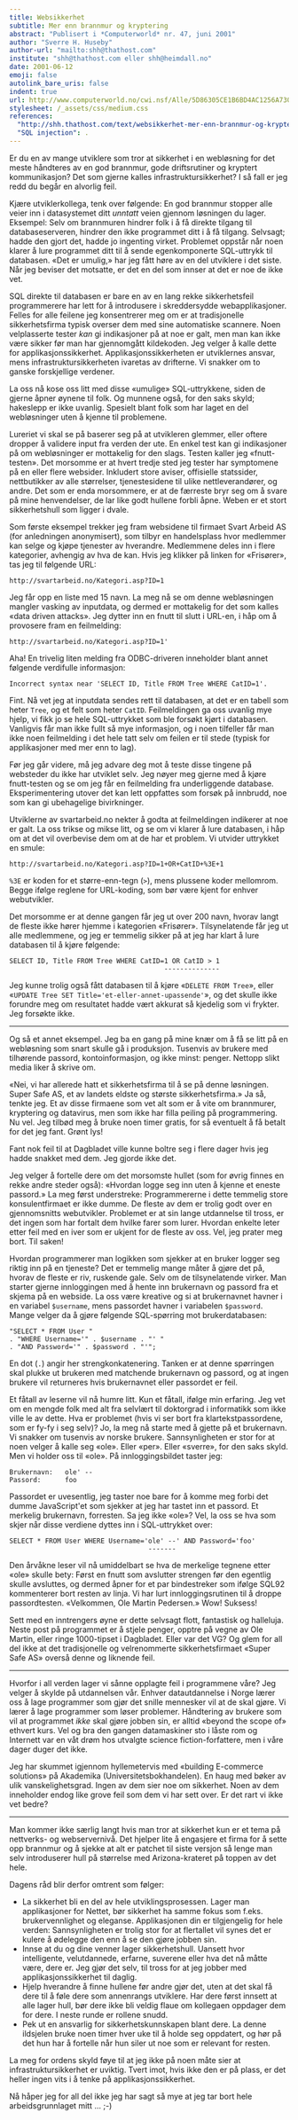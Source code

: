 ```yaml
---
title: Websikkerhet
subtitle: Mer enn brannmur og kryptering
abstract: "Publisert i *Computerworld* nr. 47, juni 2001"
author: "Sverre H. Huseby"
author-url: "mailto:shh@thathost.com"
institute: "shh@thathost.com eller shh@heimdall.no"
date: 2001-06-12
emoji: false
autolink_bare_uris: false
indent: true
url: http://www.computerworld.no/cwi.nsf/Alle/5D86305CE1B6BD4AC1256A7300275537
stylesheet: /_assets/css/medium.css
references:
  "http://shh.thathost.com/text/websikkerhet-mer-enn-brannmur-og-kryptering.txt": .
  "SQL injection": .
---
```


Er du en av mange utviklere som tror at sikkerhet i en webløsning for det meste håndteres av en god brannmur, gode driftsrutiner og kryptert kommunikasjon? Det som gjerne kalles infrastruktursikkerhet? I så fall er jeg redd du begår en alvorlig feil.

Kjære utviklerkollega, tenk over følgende: En god brannmur stopper alle veier inn i datasystemet ditt *unntatt* veien gjennom løsningen du lager. Eksempel: Selv om brannmuren hindrer folk i å få direkte tilgang til databaseserveren, hindrer den ikke programmet ditt i å få tilgang. Selvsagt; hadde den gjort det, hadde jo ingenting virket. Problemet oppstår når noen klarer å lure programmet ditt til å sende egenkomponerte SQL-uttrykk til databasen. «Det er umulig,» har jeg fått høre av en del utviklere i det siste. Når jeg beviser det motsatte, er det en del som innser at det er noe de ikke vet.

SQL direkte til databasen er bare en av en lang rekke sikkerhetsfeil programmerere har lett for å introdusere i skreddersydde webapplikasjoner. Felles for alle feilene jeg konsentrerer meg om er at tradisjonelle sikkerhetsfirma typisk overser dem med sine automatiske scannere. Noen velplasserte tester *kan* gi indikasjoner på at noe er galt, men man kan ikke være sikker før man har gjennomgått kildekoden. Jeg velger å kalle dette for applikasjonssikkerhet. Applikasjonssikkerheten er utviklernes ansvar, mens infrastruktursikkerheten ivaretas av drifterne. Vi snakker om to ganske forskjellige verdener.

La oss nå kose oss litt med disse «umulige» SQL-uttrykkene, siden de gjerne åpner øynene til folk. Og munnene også, for den saks skyld; hakeslepp er ikke uvanlig. Spesielt blant folk som har laget en del webløsninger uten å kjenne til problemene.

Lureriet vi skal se på baserer seg på at utvikleren glemmer, eller oftere dropper å validere input fra verden der ute. En enkel test kan gi indikasjoner på om webløsninger er mottakelig for den slags. Testen kaller jeg «fnutt-testen». Det morsomme er at hvert tredje sted jeg tester har symptomene på en eller flere websider. Inkludert store aviser, offisielle statssider, nettbutikker av alle størrelser, tjenestesidene til ulike nettleverandører, og andre. Det som er enda morsommere, er at de færreste bryr seg om å svare på mine henvendelser, de lar like godt hullene forbli åpne. Weben er et stort sikkerhetshull som ligger i dvale.

Som første eksempel trekker jeg fram websidene til firmaet Svart Arbeid AS (for anledningen anonymisert), som tilbyr en handelsplass hvor medlemmer kan selge og kjøpe tjenester av hverandre. Medlemmene deles inn i flere kategorier, avhengig av hva de kan. Hvis jeg klikker på linken for «Frisører», tas jeg til følgende URL:

    http://svartarbeid.no/Kategori.asp?ID=1

Jeg får opp en liste med 15 navn. La meg nå se om denne webløsningen mangler vasking av inputdata, og dermed er mottakelig for det som kalles «data driven attacks». Jeg dytter inn en fnutt til slutt i URL-en, i håp om å provosere fram en feilmelding:

    http://svartarbeid.no/Kategori.asp?ID=1'

Aha! En trivelig liten melding fra ODBC-driveren inneholder blant annet følgende verdifulle informasjon:

    Incorrect syntax near 'SELECT ID, Title FROM Tree WHERE CatID=1'.

Fint. Nå vet jeg at inputdata sendes rett til databasen, at det er en tabell som heter `Tree`, og et felt som heter `CatID`. Feilmeldingen ga oss uvanlig mye hjelp, vi fikk jo se hele SQL-uttrykket som ble forsøkt kjørt i databasen. Vanligvis får man ikke fullt så mye informasjon, og i noen tilfeller får man ikke noen feilmelding i det hele tatt selv om feilen er til stede (typisk for applikasjoner med mer enn to lag).

Før jeg går videre, må jeg advare deg mot å teste disse tingene på websteder du ikke har utviklet selv. Jeg nøyer meg gjerne med å kjøre fnutt-testen og se om jeg får en feilmelding fra underliggende database. Eksperimentering utover det kan lett oppfattes som forsøk på innbrudd, noe som kan gi ubehagelige bivirkninger.

Utviklerne av svartarbeid.no nekter å godta at feilmeldingen indikerer at noe er galt. La oss trikse og mikse litt, og se om vi klarer å lure databasen, i håp om at det vil overbevise dem om at de har et problem. Vi utvider uttrykket en smule:

    http://svartarbeid.no/Kategori.asp?ID=1+OR+CatID+%3E+1

`%3E` er koden for et større-enn-tegn (`>`), mens plussene koder mellomrom. Begge ifølge reglene for URL-koding, som bør være kjent for enhver webutvikler.

Det morsomme er at denne gangen får jeg ut over 200 navn, hvorav langt de fleste ikke hører hjemme i kategorien «Frisører». Tilsynelatende får jeg ut alle medlemmene, og jeg er temmelig sikker på at jeg har klart å lure databasen til å kjøre følgende:

    SELECT ID, Title FROM Tree WHERE CatID=1 OR CatID > 1
                                           --------------

Jeg kunne trolig også fått databasen til å kjøre «`DELETE FROM Tree`», eller «`UPDATE Tree SET Title='et-eller-annet-upassende'`», og det skulle ikke forundre meg om resultatet hadde vært akkurat så kjedelig som vi frykter. Jeg forsøkte ikke.

---

Og så et annet eksempel. Jeg ba en gang på mine knær om å få se litt på en webløsning som snart skulle gå i produksjon. Tusenvis av brukere med tilhørende passord, kontoinformasjon, og ikke minst: penger. Nettopp slikt media liker å skrive om.

«Nei, vi har allerede hatt et sikkerhetsfirma til å se på denne løsningen. Super Safe AS, et av landets eldste og største sikkerhetsfirma.» Ja så, tenkte jeg. Et av disse firmaene som vet alt som er å vite om brannmurer, kryptering og datavirus, men som ikke har filla peiling på programmering. Nu vel. Jeg tilbød meg å bruke noen timer gratis, for så eventuelt å få betalt for det jeg fant. Grønt lys!

Fant nok feil til at Dagbladet ville kunne boltre seg i flere dager hvis jeg hadde snakket med dem. Jeg gjorde ikke det.

Jeg velger å fortelle dere om det morsomste hullet (som for øvrig finnes en rekke andre steder også): «Hvordan logge seg inn uten å kjenne et eneste passord.» La meg først understreke: Programmererne i dette temmelig store konsulentfirmaet er ikke dumme. De fleste av dem er trolig godt over en gjennomsnitts webutvikler. Problemet er at sin lange utdannelse til tross, er det ingen som har fortalt dem hvilke farer som lurer. Hvordan enkelte leter etter feil med en iver som er ukjent for de fleste av oss. Vel, jeg prater meg bort. Til saken!

Hvordan programmerer man logikken som sjekker at en bruker logger seg riktig inn på en tjeneste? Det er temmelig mange måter å gjøre det på, hvorav de fleste er riv, ruskende gale. Selv om de tilsynelatende virker. Man starter gjerne innloggingen med å hente inn brukernavn og passord fra et skjema på en webside. La oss være kreative og si at brukernavnet havner i en variabel `$username`, mens passordet havner i variabelen `$password`. Mange velger da å gjøre følgende SQL-spørring mot brukerdatabasen:

    "SELECT * FROM User "
    . "WHERE Username='" . $username . "' "
    . "AND Password='" . $password . "'";

En dot (`.`) angir her strengkonkatenering. Tanken er at denne spørringen skal plukke ut brukeren med matchende brukernavn og passord, og at ingen brukere vil returneres hvis brukernavnet eller passordet er feil.

Et fåtall av leserne vil nå humre litt. Kun et fåtall, ifølge min erfaring. Jeg vet om en mengde folk med alt fra selvlært til doktorgrad i informatikk som ikke ville le av dette. Hva er problemet (hvis vi ser bort fra klartekstpassordene, som er fy-fy i seg selv)? Jo, la meg nå starte med å gjette på et brukernavn. Vi snakker om tusenvis av norske brukere. Sannsynligheten er stor for at noen velger å kalle seg «ole». Eller «per». Eller «sverre», for den saks skyld. Men vi holder oss til «ole». På innloggingsbildet taster jeg:

    Brukernavn:   ole' --
    Passord:      foo

Passordet er uvesentlig, jeg taster noe bare for å komme meg forbi det dumme JavaScript'et som sjekker at jeg har tastet inn et passord. Et merkelig brukernavn, forresten. Sa jeg ikke «ole»? Vel, la oss se hva som skjer når disse verdiene dyttes inn i SQL-uttrykket over:

    SELECT * FROM User WHERE Username='ole' --' AND Password='foo'
                                       -------

Den årvåkne leser vil nå umiddelbart se hva de merkelige tegnene etter «ole» skulle bety: Først en fnutt som avslutter strengen før den egentlig skulle avsluttes, og dermed åpner for et par bindestreker som ifølge SQL92 kommenterer bort resten av linja. Vi har lurt innloggingsrutinen til å droppe passordtesten. «Velkommen, Ole Martin Pedersen.» Wow! Suksess!

Sett med en inntrengers øyne er dette selvsagt flott, fantastisk og halleluja. Neste post på programmet er å stjele penger, opptre på vegne av Ole Martin, eller ringe 1000-tipset i Dagbladet. Eller var det VG? Og glem for all del ikke at det tradisjonelle og velrenommerte sikkerhetsfirmaet «Super Safe AS» overså denne og liknende feil.

---

Hvorfor i all verden lager vi sånne opplagte feil i programmene våre? Jeg velger å skylde på utdannelsen vår. Enhver datautdannelse i Norge lærer oss å lage programmer som gjør det snille mennesker vil at de skal gjøre. Vi lærer å lage programmer som løser problemer. Håndtering av brukere som vil at programmet *ikke* skal gjøre jobben sin, er alltid «beyond the scope of» ethvert kurs. Vel og bra den gangen datamaskiner sto i låste rom og Internett var en våt drøm hos utvalgte science fiction-forfattere, men i våre dager duger det ikke.

Jeg har skummet igjennom hyllemetervis med «building E-commerce solutions» på Akademika (Universitetsbokhandelen). En haug med bøker av ulik vanskelighetsgrad. Ingen av dem sier noe om sikkerhet. Noen av dem inneholder endog like grove feil som dem vi har sett over. Er det rart vi ikke vet bedre?

---

Man kommer ikke særlig langt hvis man tror at sikkerhet kun er et tema på nettverks- og webservernivå. Det hjelper lite å engasjere et firma for å sette opp brannmur og å sjekke at alt er patchet til siste versjon så lenge man selv introduserer hull på størrelse med Arizona-krateret på toppen av det hele.

Dagens råd blir derfor omtrent som følger:

-   La sikkerhet bli en del av hele utviklingsprosessen. Lager man applikasjoner for Nettet, bør sikkerhet ha samme fokus som f.eks. brukervennlighet og eleganse. Applikasjonen din er tilgjengelig for hele verden: Sannsynligheten er trolig stor for at flertallet vil synes det er kulere å ødelegge den enn å se den gjøre jobben sin.
-   Innse at du og dine venner lager sikkerhetshull. Uansett hvor intelligente, velutdannede, erfarne, suverene eller hva det nå måtte være, dere er. Jeg gjør det selv, til tross for at jeg jobber med applikasjonssikkerhet til daglig.
-   Hjelp hverandre å finne hullene før andre gjør det, uten at det skal få dere til å føle dere som annenrangs utviklere. Har dere først innsett at alle lager hull, bør dere ikke bli veldig flaue om kollegaen oppdager dem for dere. I neste runde er rollene snudd.
-   Pek ut en ansvarlig for sikkerhetskunnskapen blant dere. La denne ildsjelen bruke noen timer hver uke til å holde seg oppdatert, og hør på det hun har å fortelle når hun siler ut noe som er relevant for resten.

La meg for ordens skyld føye til at jeg ikke på noen måte sier at infrastruktursikkerhet er uviktig. Tvert imot, hvis ikke den er på plass, er det heller ingen vits i å tenke på applikasjonssikkerhet.

Nå håper jeg for all del ikke jeg har sagt så mye at jeg tar bort hele arbeidsgrunnlaget mitt ... ;-)
